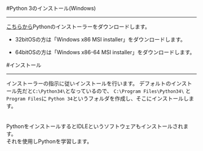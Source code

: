 #Python 3のインストール(Windows)
* * * * *
[こちらから](https://www.python.org/downloads/release/python-344/)Pythonのインストーラーをダウンロードします。
<br>

- 32bitOSの方は「Windows x86 MSI installer」をダウンロードします。

- 64bitOSの方は「Windows x86-64 MSI installer」をダウンロードします。

#インストール
* * * * *
インストーラーの指示に従いインストールを行います。
デフォルトのインストール先だと```C:\Python34\```となっているので、
```C:\Program Files\Python34\``` と ```Program Files```に
```Python 34```というフォルダを作成し、そこにインストールします。
<br>
<br>
<br>
PythonをインストールするとIDLEというソフトウェアもインストールされます。<br>
それを使用しPythonを学習します。